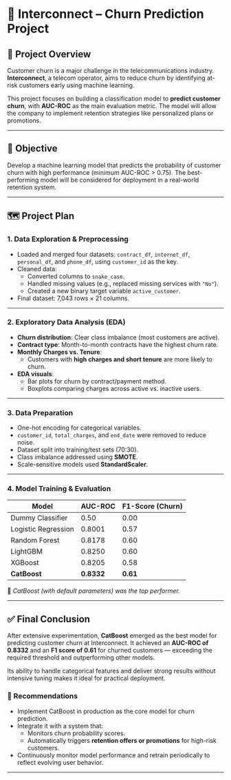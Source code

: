 # 📡 Interconnect – Churn Prediction Project

## 🧠 Project Overview
Customer churn is a major challenge in the telecommunications industry. **Interconnect**, a telecom operator, aims to reduce churn by identifying at-risk customers early using machine learning.

This project focuses on building a classification model to **predict customer churn**, with **AUC-ROC** as the main evaluation metric. The model will allow the company to implement retention strategies like personalized plans or promotions.

---

## 🎯 Objective
Develop a machine learning model that predicts the probability of customer churn with high performance (minimum AUC-ROC > 0.75). The best-performing model will be considered for deployment in a real-world retention system.

---

## 🗺️ Project Plan

### 1. Data Exploration & Preprocessing
- Loaded and merged four datasets: `contract_df`, `internet_df`, `personal_df`, and `phone_df`, using `customer_id` as the key.
- Cleaned data:
  - Converted columns to `snake_case`.
  - Handled missing values (e.g., replaced missing services with `"No"`).
  - Created a new binary target variable `active_customer`.
- Final dataset: 7,043 rows × 21 columns.

---

### 2. Exploratory Data Analysis (EDA)
- **Churn distribution**: Clear class imbalance (most customers are active).
- **Contract type**: Month-to-month contracts have the highest churn rate.
- **Monthly Charges vs. Tenure**:
  - Customers with **high charges and short tenure** are more likely to churn.
- **EDA visuals**:
  - Bar plots for churn by contract/payment method.
  - Boxplots comparing charges across active vs. inactive users.

---

### 3. Data Preparation
- One-hot encoding for categorical variables.
- `customer_id`, `total_charges`, and `end_date` were removed to reduce noise.
- Dataset split into training/test sets (70:30).
- Class imbalance addressed using **SMOTE**.
- Scale-sensitive models used **StandardScaler**.

---

### 4. Model Training & Evaluation

| Model               | AUC-ROC | F1-Score (Churn) |
|---------------------|---------|------------------|
| Dummy Classifier    | 0.50    | 0.00             |
| Logistic Regression | 0.8001  | 0.57             |
| Random Forest       | 0.8178  | 0.60             |
| LightGBM            | 0.8250  | 0.60             |
| XGBoost             | 0.8205  | 0.58             |
| **CatBoost**        | **0.8332**  | **0.61**             |

📌 *CatBoost (with default parameters) was the top performer.*

---

## ✅ Final Conclusion

After extensive experimentation, **CatBoost** emerged as the best model for predicting customer churn at Interconnect. It achieved an **AUC-ROC of 0.8332** and an **F1 score of 0.61** for churned customers — exceeding the required threshold and outperforming other models.

Its ability to handle categorical features and deliver strong results without intensive tuning makes it ideal for practical deployment.

### 🔄 Recommendations
- Implement CatBoost in production as the core model for churn prediction.
- Integrate it with a system that:
  - Monitors churn probability scores.
  - Automatically triggers **retention offers or promotions** for high-risk customers.
- Continuously monitor model performance and retrain periodically to reflect evolving user behavior.

---

